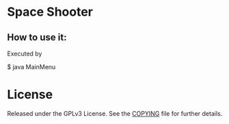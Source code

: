 Space Shooter
======================

## How to use it:

Executed by

$ java MainMenu

License
====================================

Released under the GPLv3 License.  See the [COPYING][copying] file for further details.

[copying]: http://github.com/chichunchen/space-shooter/blob/master/COPYING
